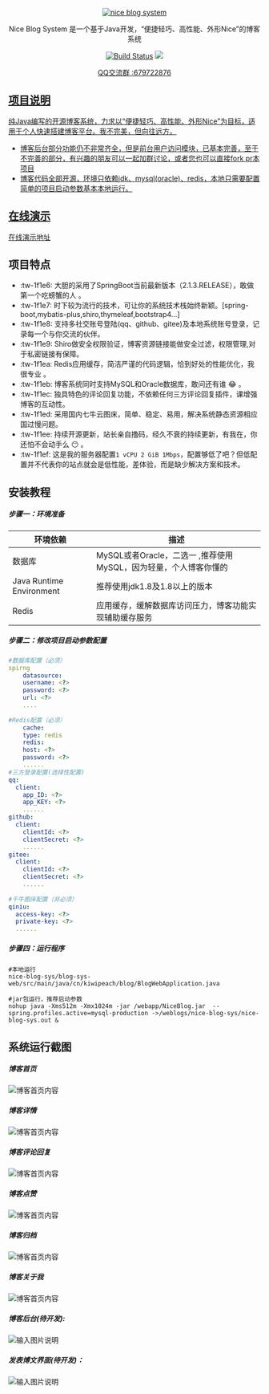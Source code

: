 <p align=center>
  <a href="http://www.kiwipeach.cn">
    <img src="https://images.gitee.com/uploads/images/2019/0329/012240_a69e0cc1_1387578.png" alt="nice blog system">
  </a>
</p>
<p align=center>
   Nice Blog System 是一个基于Java开发，“便捷轻巧、高性能、外形Nice”的博客系统
</p>

<p align="center">
  <a href="https://gitee.com/KiWiPeach/nice-blog-sys"><img alt="Build Status" src="https://img.shields.io/hexpm/l/plug.svg"></a>
<a target="_blank" href="https://www.oracle.com/technetwork/java/javase/downloads/index.html">
		<img src="https://img.shields.io/badge/JDK-1.8+-green.svg" ></img>
	</a>

</p>
<p align="center">
 <a href="javascript:;">QQ交流群 :679722876</p>
</p>

## 项目说明

 纯Java编写的开源博客系统，力求以“便捷轻巧、高性能、外形Nice”为目标，适用于个人快速搭建博客平台。我不完美，但向往远方。
 - 博客后台部分功能仍不非常齐全，但是前台用户访问模块，已基本完善，至于不完善的部分，有兴趣的朋友可以一起加群讨论，或者您也可以直接fork pr本项目
 - 博客代码全部开源，环境只依赖jdk、mysql(oracle)、redis，本地只需要配置简单的项目启动参数基本本地运行。
## 在线演示

[在线演示地址](http://www.kiwipeach.cn) 

## 项目特点

-   :tw-1f1e6: 大胆的采用了SpringBoot当前最新版本（2.1.3.RELEASE），敢做第一个吃螃蟹的人 。
-   :tw-1f1e7: 时下较为流行的技术，可让你的系统技术栈始终新颖。[spring-boot,mybatis-plus,shiro,thymeleaf,bootstrap4...]
-   :tw-1f1e8:  支持多社交账号登陆(qq、github、gitee)及本地系统账号登录，记录每一个与你交流的伙伴。
-  :tw-1f1e9: Shiro做安全权限验证，博客资源链接能做安全过滤，权限管理,对于私密链接有保障。
-  :tw-1f1ea: Redis应用缓存，简洁严谨的代码逻辑，恰到好处的性能优化，我很专业  。
-  :tw-1f1eb: 博客系统同时支持MySQL和Oracle数据库，敢问还有谁 :joy: 。
-  :tw-1f1ec: 独具特色的评论回复功能，不依赖任何三方评论回复插件，课增强博客的互动性。
-  :tw-1f1ed: 采用国内七牛云图床，简单、稳定、易用，解决系统静态资源相应国过慢问题。
-  :tw-1f1ee: 持续开源更新，站长亲自撸码，经久不衰的持续更新，有我在，你还怕不会动手么 :no_mouth: 。
-  :tw-1f1ef: 这是我的服务器配置`1 vCPU 2 GiB 1Mbps`，配置够低了吧？但低配置并不代表你的站点就会是低性能，差体验，而是缺少解决方案和技术。

## 安装教程

##### 步骤一：环境准备

| 环境依赖                 | 描述                          |
| ------------------------ | ----------------------------- |
| 数据库                   | MySQL或者Oracle，二选一 ,推荐使用MySQL，因为轻量，个人博客你懂的      |
| Java Runtime Environment | 推荐使用jdk1.8及1.8以上的版本 |
| Redis                    | 应用缓存，缓解数据库访问压力，博客功能实现辅助缓存服务  |

##### 步骤二：修改项目启动参数配置

```yaml
#数据库配置（必须）
spirng
    datasource:
    username: <?>
    password: <?>
    url: <?>
    ....
    
#Redis配置（必须）
    cache:
    type: redis
    redis:
    host: <?>
    password: <?>
    ......	
#三方登录配置(选择性配置)
qq:
  client:
    app_ID: <?>
    app_KEY: <?>
    ......
github:
  client:
    clientId: <?>
    clientSecret: <?>
    ......
gitee:
  client:
    clientId: <?>
    clientSecret: <?>
    ......
    
#千牛图床配置（非必须）
qiniu:
  access-key: <?>
  private-key: <?>
  ......
```
##### 步骤四：运行程序

```shell
#本地运行
nice-blog-sys/blog-sys-web/src/main/java/cn/kiwipeach/blog/BlogWebApplication.java
```

```shell
#jar包运行，推荐启动参数
nohup java -Xms512m -Xmx1024m -jar /webapp/NiceBlog.jar  --spring.profiles.active=mysql-production ->/weblogs/nice-blog-sys/nice-blog-sys.out &
```


## 系统运行截图

##### 博客首页

![博客首页内容](./docs/preview/博客首页.png)

##### 博客详情

![博客首页内容](./docs/preview/博客详情.png)

##### 博客评论回复

![博客首页内容](./docs/preview/博客评论回复.png)

##### 博客点赞

![博客首页内容](./docs/preview/博客点赞.jpg)

##### 博客归档

![博客首页内容](./docs/preview/博客归档.png)

##### 博客关于我

![博客首页内容](./docs/preview/博客关于.png)

##### 博客后台(待开发):

![输入图片说明](https://images.gitee.com/uploads/images/2018/1127/113125_8043f6a4_1387578.png "屏幕截图.png")

##### 发表博文界面(待开发)：

![输入图片说明](https://images.gitee.com/uploads/images/2018/1209/113059_fa9be492_1387578.png "XSXZ(]B3KJPS6K6[71}S266.png")



